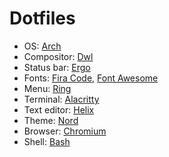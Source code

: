 # Dotfiles

- OS: [Arch](https://archlinux.org/)
- Compositor: [Dwl](https://codeberg.org/dwl/dwl)
- Status bar: [Ergo](https://github.com/d4yr41n/ergo)
- Fonts: [Fira Code](https://github.com/tonsky/FiraCode), [Font Awesome](https://fontawesome.com)
- Menu: [Ring](https://github.com/d4yr41n/wayne/tree/main/ring)
- Terminal: [Alacritty](https://github.com/alacritty/alacritty)
- Text editor: [Helix](https://github.com/helix-editor/helix)
- Theme: [Nord](https://www.nordtheme.com)
- Browser: [Chromium](https://github.com/chromium/chromium)
- Shell: [Bash](https://git.savannah.gnu.org/cgit/bash.git)
